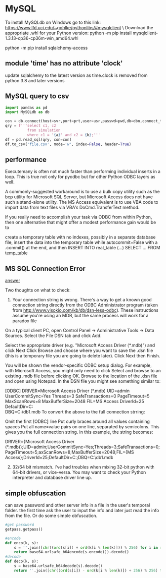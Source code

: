 # MySQL

To install MySQLdb on Windows go to this link: https://www.lfd.uci.edu/~gohlke/pythonlibs/#mysqlclient \\
Download the appropriate .whl for your Python version: python -m pip install mysqlclient-1.3.13-cp36-cp36m-win_amd64.whl

python -m pip install sqlalchemy-access

## module 'time' has no attribute 'clock'
update sqlalchemy to the latest version as time.clock is removed from python 3.8 and later versions

## MySQL query to csv
```py
import pandas as pd
import MySQLdb as db

con = db.connect(host=svr,port=prt,user=usr,passwd=pwd,db=dbn,connect_timeout=30) #sec
qry = f'''select c1, c2
          from simulation
          where c1 = '{a}' and c2 = {b};'''
df = pd.read_sql(qry, con=con)
df.to_csv('file.csv', mode='w', index=False, header=True)
```

## performance
Executemany is often not much faster than performing individual inserts in a loop. This is true not only for pyodbc but for other Python ODBC layers as well.

A commonly-suggested workaround is to use a bulk copy utility such as the bcp utility for Microsoft SQL Server, but Microsoft Access does not have such a stand-alone utility. The MS Access equivalent is to use VBA code to import data from text files via VBA's DoCmd.TransferText method.

If you really need to accomplish your task via ODBC from within Python, then one alternative that might offer a modest performance gain would be to

create a temporary table with no indexes, possibly in a separate database file,
insert the data into the temporary table while autocommit=False with a .commit() at the end, and then
INSERT INTO real_table (...) SELECT ... FROM temp_table

## MS SQL Connection Error

[answer](https://stackoverflow.com/questions/32662123/pyodbc-error-data-source-name-not-found-and-no-default-driver-specified-paradox)

Two thoughts on what to check:

1) Your connection string is wrong. There's a way to get a known good connection string directly from the ODBC Administrator program (taken from http://www.visokio.com/kb/db/dsn-less-odbc). These instructions assume you're using an MDB, but the same process will work for a paradox file

On a typical client PC, open Control Panel -> Administrative Tools -> Data Sources.
Select the File DSN tab and click Add.

Select the appropriate driver (e.g. "Microsoft Access Driver (*.mdb)") and click Next
Click Browse and choose where you want to save the .dsn file (this is a temporary file you are going to delete later).
Click Next then Finish.

You will be shown the vendor-specific ODBC setup dialog. For example, with Microsoft Access, you might only need to click Select and browse to an existing .mdb file before clicking OK.
Browse to the location of the .dsn file and open using Notepad.
In the DSN file you might see something similar to:

[ODBC]
DRIVER=Microsoft Access Driver (*.mdb)
UID=admin
UserCommitSync=Yes
Threads=3
SafeTransactions=0
PageTimeout=5
MaxScanRows=8
MaxBufferSize=2048
FIL=MS Access
DriverId=25
DefaultDir=C:\
DBQ=C:\db1.mdb
To convert the above to the full connection strring:

Omit the first [ODBC] line
Put curly braces around all values containing spaces
Put all name=value pairs on one line, separated by semicolons.
This gives you the full connection string. In this example, the string becomes:

DRIVER={Microsoft Access Driver (*.mdb)};UID=admin;UserCommitSync=Yes;Threads=3;SafeTransactions=0;PageTimeout=5;axScanRows=8;MaxBufferSize=2048;FIL={MS Access};DriverId=25;DefaultDir=C:\;DBQ=C:\db1.mdb

2) 32/64 bit mismatch. I've had troubles when mixing 32-bit python with 64-bit drivers, or vice-versa. You may want to check your Python interpreter and database driver line up.

## simple obfuscation
can save password and other server info in a file in the user's temporal folder. the first time ask the user to input the info and later just read the info from the file. Or do some simple obfuscation.

```py
#get password
getpass.getpass()

#encode
def enco(k, s):
    s = ''.join([chr((ord(s[i]) + ord(k[i % len(k)])) % 256) for i in range(len(s))])
    return base64.urlsafe_b64encode(s.encode()).decode()
#decode
def deco(k, s):
    s = base64.urlsafe_b64decode(s).decode()
    return ''.join([chr((ord(s[i]) - ord(k[i % len(k)]) + 256) % 256) for i in range(len(s))])
```
